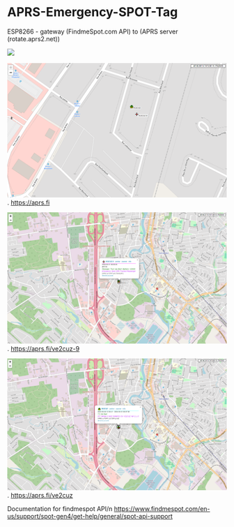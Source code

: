 # APRS-Emergency-SPOT-Tag
ESP8266 - gateway (FindmeSpot.com API) to (APRS server (rotate.aprs2.net))


![](Spot.png)

![](aprsfi-1.png).
https://aprs.fi

![](aprsfi-2.png).
https://aprs.fi/ve2cuz-9

![](aprsfi-3.png).
https://aprs.fi/ve2cuz

Documentation for findmespot API/n
https://www.findmespot.com/en-us/support/spot-gen4/get-help/general/spot-api-support
